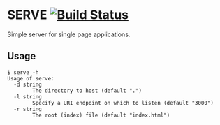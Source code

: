 # SERVE [![Build Status](https://travis-ci.org/ttgint/serve.svg?branch=master)](https://travis-ci.org/ttgint/serve)

Simple server for single page applications.

## Usage

```
$ serve -h
Usage of serve:
  -d string
        The directory to host (default ".")
  -l string
        Specify a URI endpoint on which to listen (default "3000")
  -r string
        The root (index) file (default "index.html")
```
